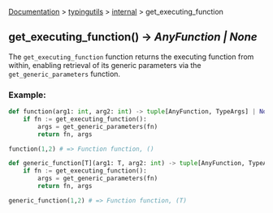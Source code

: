 [Documentation](/docs/documentation.md) > [typingutils](/docs/typingutils/module.md) > [internal](/docs/typingutils/internal/module.md)  > get_executing_function

## get_executing_function() -> _AnyFunction | None_

The `get_executing_function` function returns the executing function from within, enabling retrieval of its generic parameters via the `get_generic_parameters` function.

### Example:
```python
def function(arg1: int, arg2: int) -> tuple[AnyFunction, TypeArgs] | None:
    if fn := get_executing_function():
        args = get_generic_parameters(fn)
        return fn, args

function(1,2) # => Function function, ()

def generic_function[T](arg1: T, arg2: int) -> tuple[AnyFunction, TypeArgs] | None:
    if fn := get_executing_function():
        args = get_generic_parameters(fn)
        return fn, args

generic_function(1,2) # => Function function, (T)
```